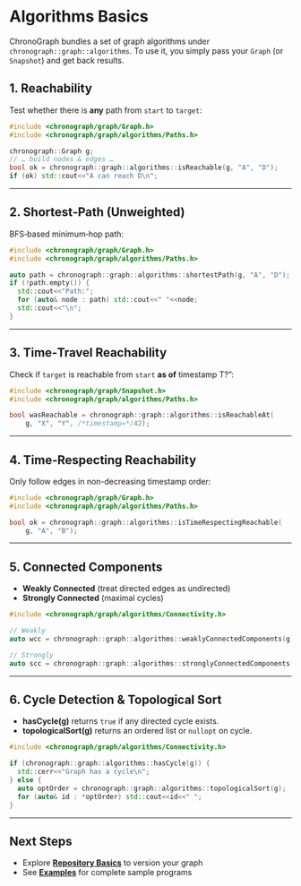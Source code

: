 # Algorithms Basics

ChronoGraph bundles a set of graph algorithms under `chronograph::graph::algorithms`. To use it, you simply pass your `Graph` (or `Snapshot`) and get back results.

## 1. Reachability

Test whether there is **any** path from `start` to `target`:

```cpp
#include <chronograph/graph/Graph.h>
#include <chronograph/graph/algorithms/Paths.h>

chronograph::Graph g;
// … build nodes & edges …
bool ok = chronograph::graph::algorithms::isReachable(g, "A", "D");
if (ok) std::cout<<"A can reach D\n";
```

---

## 2. Shortest‐Path (Unweighted)

BFS‐based minimum‐hop path:

```cpp
#include <chronograph/graph/Graph.h>
#include <chronograph/graph/algorithms/Paths.h>

auto path = chronograph::graph::algorithms::shortestPath(g, "A", "D");
if (!path.empty()) {
  std::cout<<"Path:";
  for (auto& node : path) std::cout<<" "<<node;
  std::cout<<"\n";
}
```

---

## 3. Time‐Travel Reachability

Check if `target` is reachable from `start` **as of** timestamp T?”:

```cpp
#include <chronograph/graph/Snapshot.h>
#include <chronograph/graph/algorithms/Paths.h>

bool wasReachable = chronograph::graph::algorithms::isReachableAt(
    g, "X", "Y", /*timestamp=*/42);
```

---

## 4. Time‐Respecting Reachability

Only follow edges in non-decreasing timestamp order:

```cpp
#include <chronograph/graph/Graph.h>
#include <chronograph/graph/algorithms/Paths.h>

bool ok = chronograph::graph::algorithms::isTimeRespectingReachable(
    g, "A", "B");
```


---

## 5. Connected Components

- **Weakly Connected** (treat directed edges as undirected)  
- **Strongly Connected** (maximal cycles)

```cpp
#include <chronograph/graph/algorithms/Connectivity.h>

// Weakly
auto wcc = chronograph::graph::algorithms::weaklyConnectedComponents(g);

// Strongly
auto scc = chronograph::graph::algorithms::stronglyConnectedComponents(g);
```


---

## 6. Cycle Detection & Topological Sort

- **hasCycle(g)** returns `true` if any directed cycle exists.  
- **topologicalSort(g)** returns an ordered list or `nullopt` on cycle.

```cpp
#include <chronograph/graph/algorithms/Connectivity.h>

if (chronograph::graph::algorithms::hasCycle(g)) {
  std::cerr<<"Graph has a cycle\n";
} else {
  auto optOrder = chronograph::graph::algorithms::topologicalSort(g);
  for (auto& id : *optOrder) std::cout<<id<<" ";
}
```

---


## Next Steps

- Explore **[Repository Basics](repository_basics.md)** to version your graph  
- See **[Examples](examples.md)** for complete sample programs  

